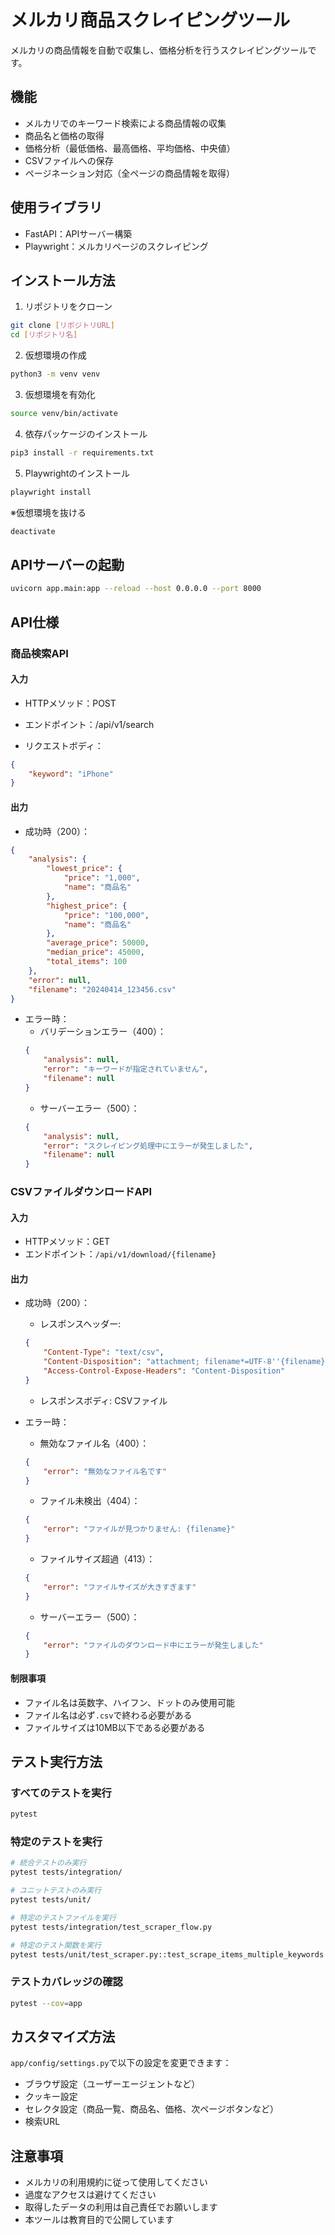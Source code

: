 # メルカリ商品スクレイピングツール

メルカリの商品情報を自動で収集し、価格分析を行うスクレイピングツールです。

## 機能

- メルカリでのキーワード検索による商品情報の収集
- 商品名と価格の取得
- 価格分析（最低価格、最高価格、平均価格、中央値）
- CSVファイルへの保存
- ページネーション対応（全ページの商品情報を取得）

## 使用ライブラリ

- FastAPI：APIサーバー構築
- Playwright：メルカリページのスクレイピング

## インストール方法

1. リポジトリをクローン
```bash
git clone [リポジトリURL]
cd [リポジトリ名]
```

2. 仮想環境の作成
```bash
python3 -m venv venv
```

3. 仮想環境を有効化
```bash
source venv/bin/activate
```

4. 依存パッケージのインストール
```bash
pip3 install -r requirements.txt
```

5. Playwrightのインストール
```bash
playwright install
```

※仮想環境を抜ける
```bash
deactivate
```

## APIサーバーの起動
```bash
uvicorn app.main:app --reload --host 0.0.0.0 --port 8000
```

## API仕様

### 商品検索API
#### 入力
* HTTPメソッド：POST 

* エンドポイント：/api/v1/search  

* リクエストボディ：
```json
{
    "keyword": "iPhone"
}
```

#### 出力
* 成功時（200）：
```json
{
    "analysis": {
        "lowest_price": {
            "price": "1,000",
            "name": "商品名"
        },
        "highest_price": {
            "price": "100,000",
            "name": "商品名"
        },
        "average_price": 50000,
        "median_price": 45000,
        "total_items": 100
    },
    "error": null,
    "filename": "20240414_123456.csv"
}
```

* エラー時：
  - バリデーションエラー（400）：
  ```json
  {
      "analysis": null,
      "error": "キーワードが指定されていません",
      "filename": null
  }
  ```
  - サーバーエラー（500）：
  ```json
  {
      "analysis": null,
      "error": "スクレイピング処理中にエラーが発生しました",
      "filename": null
  }
  ```

### CSVファイルダウンロードAPI
#### 入力
* HTTPメソッド：GET 
* エンドポイント：`/api/v1/download/{filename}`

#### 出力
* 成功時（200）：
  - レスポンスヘッダー:
  ```json
  {
      "Content-Type": "text/csv",
      "Content-Disposition": "attachment; filename*=UTF-8''{filename}",
      "Access-Control-Expose-Headers": "Content-Disposition"
  }
  ```
  - レスポンスボディ: CSVファイル

* エラー時：
  - 無効なファイル名（400）：
  ```json
  {
      "error": "無効なファイル名です"
  }
  ```
  - ファイル未検出（404）：
  ```json
  {
      "error": "ファイルが見つかりません: {filename}"
  }
  ```
  - ファイルサイズ超過（413）：
  ```json
  {
      "error": "ファイルサイズが大きすぎます"
  }
  ```
  - サーバーエラー（500）：
  ```json
  {
      "error": "ファイルのダウンロード中にエラーが発生しました"
  }
  ```

#### 制限事項
- ファイル名は英数字、ハイフン、ドットのみ使用可能
- ファイル名は必ず`.csv`で終わる必要がある
- ファイルサイズは10MB以下である必要がある

## テスト実行方法

### すべてのテストを実行
```bash
pytest
```

### 特定のテストを実行
```bash
# 統合テストのみ実行
pytest tests/integration/

# ユニットテストのみ実行
pytest tests/unit/

# 特定のテストファイルを実行
pytest tests/integration/test_scraper_flow.py

# 特定のテスト関数を実行
pytest tests/unit/test_scraper.py::test_scrape_items_multiple_keywords
```

### テストカバレッジの確認
```bash
pytest --cov=app
```

## カスタマイズ方法

`app/config/settings.py`で以下の設定を変更できます：
- ブラウザ設定（ユーザーエージェントなど）
- クッキー設定
- セレクタ設定（商品一覧、商品名、価格、次ページボタンなど）
- 検索URL

## 注意事項

- メルカリの利用規約に従って使用してください
- 過度なアクセスは避けてください
- 取得したデータの利用は自己責任でお願いします
- 本ツールは教育目的で公開しています
